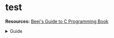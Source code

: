 # test


**Resources:** [Beej's Guide to C Programming Book](https://drive.google.com/file/d/1eHaLgUn-EC1XBiJLyKBpZJDYpkQQakSQ/view?usp=sharing)
<details>
  <summary>Guide</summary>
<br>
  <details>
    <summary>Week-1</summary>

    -  **Chapter 1**
    -  **Chapter 2**
    -  **Chapter 4**
    -  **Chapter 5**

  </details>

  <details>
    <summary>Week-2</summary>

    -  **Chapter 6**
    -  **Chapter 7**
    -  **Chapter 8**
    -  **Chapter 9**

  </details>

  <details>
    <summary>Week-3</summary>

    -  **Chapter 10**
    -  **Chapter 12**
    -  **Chapter 13**
    -  **Chapter 14**
    -  **Chapter 17**

  </details>

  <details>
    <summary>Week-4</summary>

    -  **Chapter 10**    
    -  **Chapter 12**
    -  **Chapter 13**
    -  **Chapter 14**
    -  **Chapter 17**

  </details>

  <details>
    <summary>Week-5</summary>

    -  Contest

  </details>

  <details>
    <summary>Week-6</summary>

    -  🅲🅰🆃🅲🅷🅸🅽🅶 🆄🅿...

  </details>

</details>
<br>
